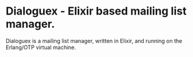 # Dialoguex - Elixir based mailing list manager.

Dialoguex is a mailing list manager, written in Elixir, and running on
the Erlang/OTP virtual machine.
